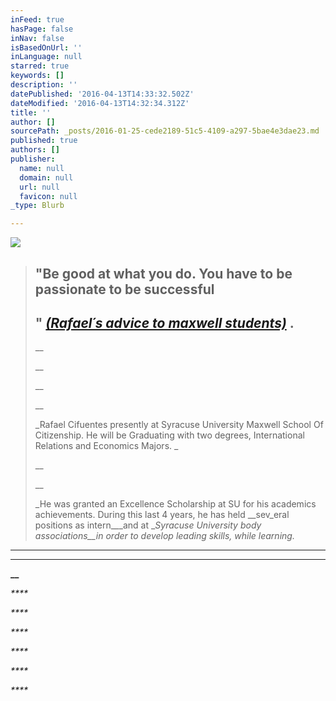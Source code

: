 ```yaml
---
inFeed: true
hasPage: false
inNav: false
isBasedOnUrl: ''
inLanguage: null
starred: true
keywords: []
description: ''
datePublished: '2016-04-13T14:33:32.502Z'
dateModified: '2016-04-13T14:32:34.312Z'
title: ''
author: []
sourcePath: _posts/2016-01-25-cede2189-51c5-4109-a297-5bae4e3dae23.md
published: true
authors: []
publisher:
  name: null
  domain: null
  url: null
  favicon: null
_type: Blurb

---
```

![](https://the-grid-user-content.s3-us-west-2.amazonaws.com/6a545ad6-d413-49d2-9cfd-842d2b3c4c4b.png)

> ## "**Be good at what you do. You have to be passionate to be successful**
> 
> ## " _[(Rafael´s advice to maxwell students)][0]_ .
> 
> __
> 
> __
> 
> __
> 
> __
> 
> _Rafael Cifuentes presently at Syracuse University Maxwell School Of Citizenship. He will be Graduating with two degrees, International Relations and Economics Majors. _
> 
> __
> 
> __
> 
> _He was granted an Excellence Scholarship at SU for his academics achievements. During this last 4 years, he has held __sev_eral positions as intern___and at __Syracuse University body associations__in order to develop leading skills, while learning._

****

****

**__**

_****_

_****_

_****_

_****_

_****_

_****_

[0]: http://www.maxwell.syr.edu/DC/DC_Profiles/Rafael_Cifuentes__16,_IR___ECON__16/